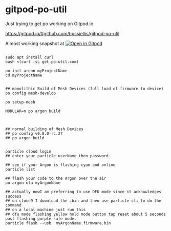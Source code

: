 # gitpod-po-util

Just trying to get po working on Gitpod.io


https://gitpod.io/#github.com/hpssjellis/gitpod-po-util




Almost working snapshot at 
[![Open in Gitpod](https://gitpod.io/button/open-in-gitpod.svg)](https://gitpod.io#snapshot/d9be232a-9d10-4767-8381-3c7783d03ce1)








```

sudo apt install curl
bash <(curl -sL get.po-util.com)

po init argon myProjectName
cd myProjectName


## monolithic Build of Mesh Devices (full load of firmware to device)
po config mesh-develop

po setup-mesh

MODULAR=n po argon build



## normal building of Mesh Devices
## po config v0.8.0-rc.27 
## po argon build


particle cloud login
## enter your particle userName then password

## see if your Argon is flashing cyan and online
particle list

## flash your code to the Argon over the air
po argon ota myArgonName

## actually nowI am preferring to use DFU mode since it acknowledges success
## on cloud9 I download the .bin and then use particle-cli to do the command
## on a local machine just run this
## dfu mode flashing yellow hold mode button tap reset about 5 seconds past flashing purple safe mode.
particle flash --usb  myArgonName.firmware.bin


```
